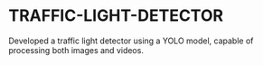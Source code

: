# TRAFFIC-LIGHT-DETECTOR
Developed a traffic light detector using a YOLO model, capable of processing both images and videos.

